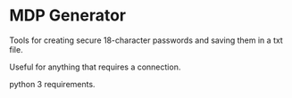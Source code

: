 # MDP Generator

Tools for creating secure 18-character passwords and saving them in a txt file.

Useful for anything that requires a connection.

python 3 requirements.
